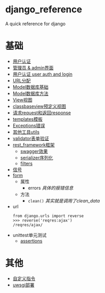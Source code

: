 # django_reference
A quick reference  for django

# 基础
* [用户认证](./auth认证模块.md)
* [管理员 & admin界面](./admin.md)
* [用户认证 user auth and login](./auth认证模块.md)
* [URL分配](./urls.md)
* [Model数据库基础](./models_type数据类型.md)
* [Model数据库方法](./models_action数据操作.md)
* [View视图](./views.md)
* [classbaseview预定义视图](./classbaseView.md)
* [请求request和返回response](./request_response.md)
* [templates模板](./templates模板.md)
* [Exceptions错误](./exceptions错误.md)
* [其他工具utils](./utils.md)
* [validator表单验证](validator表单验证.md)
* [rest_framework框架](./rest_framework/README.md)
    * [swagger效果](http://api-docs.easemob.com/#/)
    * [serializer序列化](./rest_framework/serializer.md)
    * [filters](./rest_framework/filter.md)
* [信号](./signal信号.md)
* [form](./form.md)
    * 属性
        * errors  *具体的报错信息*
    * 方法
        * `clean()`  *其实就是调用了clean_data*
* url
    ```
    from django.urls import reverse
    >>> reverse('reqres:ajax')
    /reqres/ajax/
    ```
* unittest单元测试
    * [assertions](https://docs.djangoproject.com/en/1.11/topics/testing/tools/#assertions)

# 其他
* [自定义指令](./command自定义指令.md)
* [uwsgi部署](./uwsgi部署.md)
